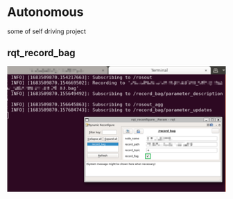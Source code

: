 # Autonomous
some of self driving project

## rqt_record_bag  
![image](https://github.com/CaiRugou/Autonomous/blob/main/img/record_bag_1.png)
